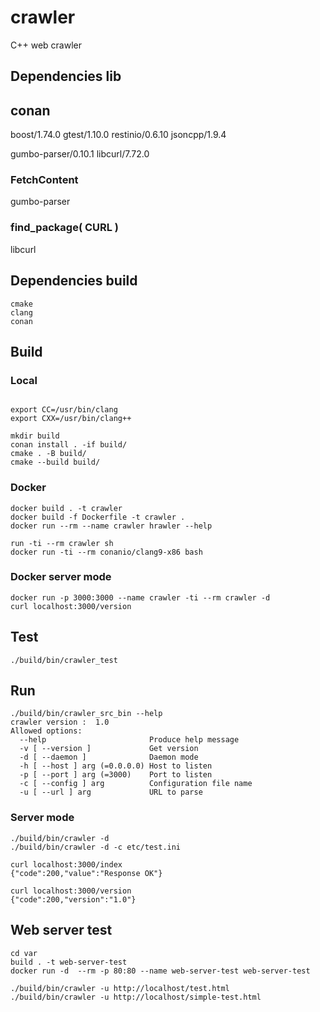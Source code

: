 # crawler

C++ web crawler

## Dependencies lib

## conan
boost/1.74.0
gtest/1.10.0
restinio/0.6.10
jsoncpp/1.9.4

gumbo-parser/0.10.1
libcurl/7.72.0

### FetchContent
gumbo-parser

### find_package( CURL )
libcurl


## Dependencies build

```
cmake
clang
conan
```

## Build

### Local

```

export CC=/usr/bin/clang
export CXX=/usr/bin/clang++

mkdir build
conan install . -if build/
cmake . -B build/
cmake --build build/
```

### Docker

```
docker build . -t crawler
docker build -f Dockerfile -t crawler .
docker run --rm --name crawler hrawler --help

run -ti --rm crawler sh
docker run -ti --rm conanio/clang9-x86 bash
```

### Docker server mode

```
docker run -p 3000:3000 --name crawler -ti --rm crawler -d
curl localhost:3000/version
```

## Test

```
./build/bin/crawler_test
```

## Run

```
./build/bin/crawler_src_bin --help
crawler version :  1.0
Allowed options:
  --help                       Produce help message
  -v [ --version ]             Get version
  -d [ --daemon ]              Daemon mode
  -h [ --host ] arg (=0.0.0.0) Host to listen
  -p [ --port ] arg (=3000)    Port to listen
  -c [ --config ] arg          Configuration file name
  -u [ --url ] arg             URL to parse
```

### Server mode

```
./build/bin/crawler -d
./build/bin/crawler -d -c etc/test.ini

curl localhost:3000/index
{"code":200,"value":"Response OK"}

curl localhost:3000/version
{"code":200,"version":"1.0"}
```
## Web server test

```
cd var
build . -t web-server-test
docker run -d  --rm -p 80:80 --name web-server-test web-server-test

./build/bin/crawler -u http://localhost/test.html
./build/bin/crawler -u http://localhost/simple-test.html
```

